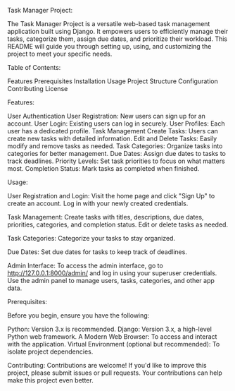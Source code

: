 Task Manager Project:

The Task Manager Project is a versatile web-based task management application built using Django. It empowers users to efficiently manage their tasks, categorize them, assign due dates, and prioritize their workload. This README will guide you through setting up, using, and customizing the project to meet your specific needs.


Table of Contents:

Features
Prerequisites
Installation
Usage
Project Structure
Configuration
Contributing
License


Features:

User Authentication
User Registration: New users can sign up for an account.
User Login: Existing users can log in securely.
User Profiles: Each user has a dedicated profile.
Task Management
Create Tasks: Users can create new tasks with detailed information.
Edit and Delete Tasks: Easily modify and remove tasks as needed.
Task Categories: Organize tasks into categories for better management.
Due Dates: Assign due dates to tasks to track deadlines.
Priority Levels: Set task priorities to focus on what matters most.
Completion Status: Mark tasks as completed when finished.

Usage:

User Registration and Login:
Visit the home page and click "Sign Up" to create an account.
Log in with your newly created credentials.

Task Management:
Create tasks with titles, descriptions, due dates, priorities, categories, and completion status.
Edit or delete tasks as needed.

Task Categories:
Categorize your tasks to stay organized.

Due Dates:
Set due dates for tasks to keep track of deadlines.

Admin Interface:
To access the admin interface, go to http://127.0.0.1:8000/admin/ and log in using your superuser credentials.
Use the admin panel to manage users, tasks, categories, and other app data.



Prerequisites:

Before you begin, ensure you have the following:

Python: Version 3.x is recommended.
Django: Version 3.x, a high-level Python web framework.
A Modern Web Browser: To access and interact with the application.
Virtual Environment (optional but recommended): To isolate project dependencies.


Contributing:
Contributions are welcome! If you'd like to improve this project, please submit issues or pull requests. Your contributions can help make this project even better.

